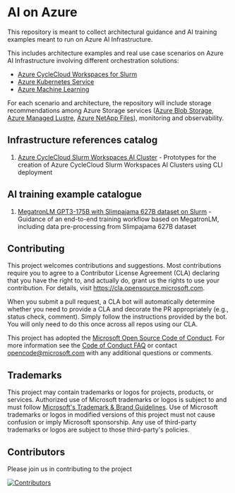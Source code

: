 # AI on Azure

This repository is meant to collect architectural guidance and AI training examples meant to run on Azure AI Infrastructure.

This includes architecture examples and real use case scenarios on Azure AI Infrastructure involving different orchestration solutions:

- [Azure CycleCloud Workspaces for Slurm](https://learn.microsoft.com/en-us/azure/cyclecloud/overview-ccws?view=cyclecloud-8)
- [Azure Kubernetes Service](https://learn.microsoft.com/en-us/azure/aks/what-is-aks)
- [Azure Machine Learning](https://learn.microsoft.com/en-us/azure/machine-learning/?view=azureml-api-2)

For each scenario and architecture, the repository will include storage recommendations among Azure Storage services ([Azure Blob Storage](https://azure.microsoft.com/en-us/products/storage/blobs),
[Azure Managed Lustre](https://learn.microsoft.com/en-us/azure/azure-managed-lustre/amlfs-overview), [Azure NetApp Files](https://learn.microsoft.com/en-us/azure/azure-netapp-files/azure-netapp-files-introduction)), monitoring and observability.

## Infrastructure references catalog

1. [Azure CycleCloud Slurm Workspaces AI Cluster](./infrastructure_references/azure_cyclecloud_workspaces_for_slurm/README.md) - Prototypes for the creation of Azure CycleCloud Slurm Workspaces AI Clusters using CLI deployment

## AI training example catalogue

1. [MegatronLM GPT3-175B with Slimpajama 627B dataset on Slurm](./examples/megatron-lm/GPT3-175B/slurm/README.md) - Guidance of an end-to-end training workflow based on MegatronLM, including data pre-processing from Slimpajama 627B dataset

## Contributing

This project welcomes contributions and suggestions. Most contributions require you to agree to a
Contributor License Agreement (CLA) declaring that you have the right to, and actually do, grant us
the rights to use your contribution. For details, visit <https://cla.opensource.microsoft.com>.

When you submit a pull request, a CLA bot will automatically determine whether you need to provide
a CLA and decorate the PR appropriately (e.g., status check, comment). Simply follow the instructions
provided by the bot. You will only need to do this once across all repos using our CLA.

This project has adopted the [Microsoft Open Source Code of Conduct](https://opensource.microsoft.com/codeofconduct/).
For more information see the [Code of Conduct FAQ](https://opensource.microsoft.com/codeofconduct/faq/) or
contact [opencode@microsoft.com](mailto:opencode@microsoft.com) with any additional questions or comments.

## Trademarks

This project may contain trademarks or logos for projects, products, or services. Authorized use of Microsoft
trademarks or logos is subject to and must follow
[Microsoft's Trademark & Brand Guidelines](https://www.microsoft.com/en-us/legal/intellectualproperty/trademarks/usage/general).
Use of Microsoft trademarks or logos in modified versions of this project must not cause confusion or imply Microsoft sponsorship.
Any use of third-party trademarks or logos are subject to those third-party's policies.

## Contributors

Please join us in contributing to the project

[![Contributors](https://contrib.rocks/image?repo=Azure/ai-on-azure)](https://github.com/Azure/ai-on-azure/graphs/contributors)
